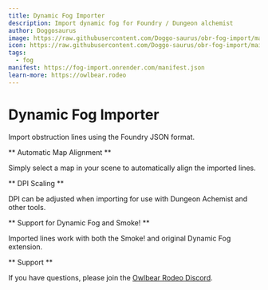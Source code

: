```yaml
---
title: Dynamic Fog Importer
description: Import dynamic fog for Foundry / Dungeon alchemist
author: Doggosaurus
image: https://raw.githubusercontent.com/Doggo-saurus/obr-fog-import/main/public/icon.svg 
icon: https://raw.githubusercontent.com/Doggo-saurus/obr-fog-import/main/public/logo.png
tags:
  - fog
manifest: https://fog-import.onrender.com/manifest.json
learn-more: https://owlbear.rodeo
---
```


# Dynamic Fog Importer

Import obstruction lines using the Foundry JSON format.

** Automatic Map Alignment **

Simply select a map in your scene to automatically align the imported lines.

** DPI Scaling **

DPI can be adjusted when importing for use with Dungeon Achemist and other tools.

** Support for Dynamic Fog and Smoke! **

Imported lines work with both the Smoke! and original Dynamic Fog extension.

** Support **

If you have questions, please join the [Owlbear Rodeo Discord](https://discord.gg/UY8AXjhzhe).